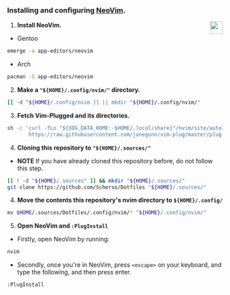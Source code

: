 ### Installing and configuring [NeoVim][neovim].

<img
    align="right" width="30px"
    src="https://user-images.githubusercontent.com/90007553/189978733-fa2ec9bb-ee8f-4611-8d7d-5ee309f703c5.png"
/>

1. **Install NeoVim.**

- Gentoo

```bash
emerge -a app-editors/neovim
```

- Arch

```bash
pacman -S app-editors/neovim
```

2. **Make a `"${HOME}/.config/nvim/"` directory.**

```bash
[[ -d "${HOME}/.config/nvim ]] || mkdir "${HOME}/.config/nvim/"
```

3. **Fetch Vim-Plugged and its directories.**

```bash
sh -c 'curl -fLo "${XDG_DATA_HOME:-$HOME/.local/share}"/nvim/site/autoload/plug.vim --create-dirs \
       https://raw.githubusercontent.com/junegunn/vim-plug/master/plug.vim'
```

4. **Cloning this repository to `"${HOME}/.sources/"`**

- **NOTE** If you have already cloned this repository before, do not follow this step.

```bash
[[ ! -d "${HOME}/.sources" ]] && mkdir "${HOME}/.sources/" 
git clone https://github.com/Scherso/Dotfiles "${HOME}/.sources/"
```

4. **Move the contents this repository's nvim directory to `${HOME}/.config/`**

```bash
mv $HOME/.sources/Dotfiles/.config/nvim/* "${HOME}/.config/nvim/"
```

5. **Open NeoVim and `:PlugInstall`**

- Firstly, open NeoVim by running:

```bash
nvim
```

- Secondly, once you're in NeoVim, press `<escape>` on your keyboard, and type the following, and then press enter.

```vim
:PlugInstall
```

[rustup]:    https://rustup.rs

[picom]:     https://github.com/yshui/picom

[neovim]:    https://neovim.io
